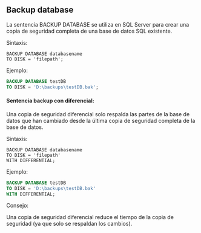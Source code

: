 ## Backup database
La sentencia BACKUP DATABASE se utiliza en SQL Server para crear una copia de seguridad completa de una base de datos SQL existente.

Sintaxis:

```ssh
BACKUP DATABASE databasename
TO DISK = 'filepath';
```

Ejemplo:

```sql
BACKUP DATABASE testDB
TO DISK = 'D:\backups\testDB.bak';
```

#### Sentencia backup con diferencial:

Una copia de seguridad diferencial solo respalda las partes de la base de datos que han cambiado desde la última copia de seguridad completa de la base de datos.

Sintaxis:

```ssh
BACKUP DATABASE databasename
TO DISK = 'filepath'
WITH DIFFERENTIAL;
```

Ejemplo:

```sql
BACKUP DATABASE testDB
TO DISK = 'D:\backups\testDB.bak'
WITH DIFFERENTIAL;
```

Consejo:

Una copia de seguridad diferencial reduce el tiempo de la copia de seguridad (ya que solo se respaldan los cambios).